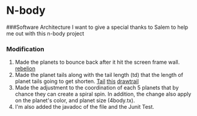 # N-body
###Software Architecture
I want to give a special thanks to Salem to help me out with this n-body project

### Modification
1. Made the planets to bounce back after it hit the screen frame wall.
[rebelion](https://github.com/DolaPham97/N-body/blob/master/Body.java#L94)
2. Made the planet tails along with the tail length (td) that the length of planet tails going to get shorten.
[Tail](https://github.com/DolaPham97/N-body/blob/master/Body.java#L81)
[this](https://github.com/DolaPham97/N-body/blob/master/Body.java#L73)
[drawtrail](https://github.com/DolaPham97/N-body/blob/master/Body.java#128)
3. Made the adjustment to the coordination of each 5 planets that by chance they can create a spiral spin. In addition, the change also apply on the planet's color, and planet size (4body.tx).
4. I'm also added the javadoc of the file and the Junit Test.
